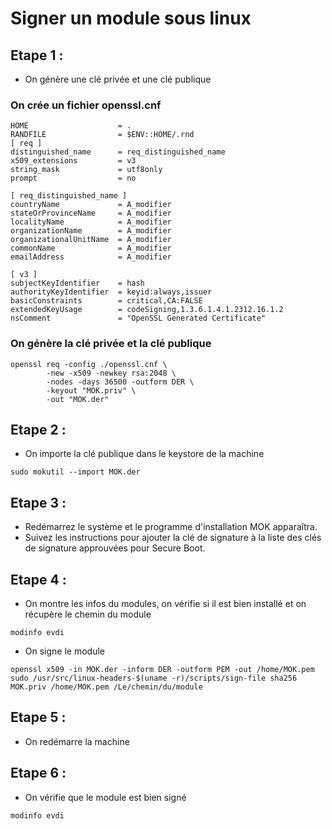 # Signer un module sous linux

## Etape 1 :

- On génère une clé privée et une clé publique

### On crée un fichier openssl.cnf

```
HOME                    = .
RANDFILE                = $ENV::HOME/.rnd 
[ req ]
distinguished_name      = req_distinguished_name
x509_extensions         = v3
string_mask             = utf8only
prompt                  = no

[ req_distinguished_name ]
countryName             = A_modifier
stateOrProvinceName     = A_modifier
localityName            = A_modifier
organizationName        = A_modifier
organizationalUnitName  = A_modifier
commonName              = A_modifier
emailAddress            = A_modifier

[ v3 ]
subjectKeyIdentifier    = hash
authorityKeyIdentifier  = keyid:always,issuer
basicConstraints        = critical,CA:FALSE
extendedKeyUsage        = codeSigning,1.3.6.1.4.1.2312.16.1.2
nsComment               = "OpenSSL Generated Certificate"
```

### On génère la clé privée et la clé publique

```
openssl req -config ./openssl.cnf \
        -new -x509 -newkey rsa:2048 \
        -nodes -days 36500 -outform DER \
        -keyout "MOK.priv" \
        -out "MOK.der"
```

## Etape 2 :

- On importe la clé publique dans le keystore de la machine

```
sudo mokutil --import MOK.der
```

## Etape 3 :

- Redémarrez le système et le programme d'installation MOK apparaîtra.
- Suivez les instructions pour ajouter la clé de signature à la liste des clés de signature approuvées pour Secure Boot.

## Etape 4 :

- On montre les infos du modules, on vérifie si il est bien installé et on récupère le chemin du module

```
modinfo evdi
```

- On signe le module

```
openssl x509 -in MOK.der -inform DER -outform PEM -out /home/MOK.pem
sudo /usr/src/linux-headers-$(uname -r)/scripts/sign-file sha256 MOK.priv /home/MOK.pem /Le/chemin/du/module
```

## Etape 5 :

- On redémarre la machine

## Etape 6 :

- On vérifie que le module est bien signé

```
modinfo evdi
```
